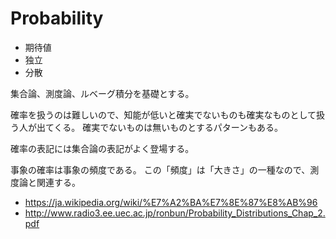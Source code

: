 # Probability

- 期待値
- 独立
- 分散

集合論、測度論、ルベーグ積分を基礎とする。

確率を扱うのは難しいので、知能が低いと確実でないものも確実なものとして扱う人が出てくる。
確実でないものは無いものとするパターンもある。

確率の表記には集合論の表記がよく登場する。

事象の確率は事象の頻度である。
この「頻度」は「大きさ」の一種なので、測度論と関連する。

- https://ja.wikipedia.org/wiki/%E7%A2%BA%E7%8E%87%E8%AB%96
- http://www.radio3.ee.uec.ac.jp/ronbun/Probability_Distributions_Chap_2.pdf
